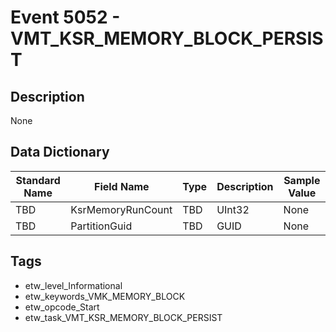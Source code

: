 # Event 5052 - VMT_KSR_MEMORY_BLOCK_PERSIST

## Description
None

## Data Dictionary
|Standard Name|Field Name|Type|Description|Sample Value|
|---|---|---|---|---|
|TBD|KsrMemoryRunCount|TBD|UInt32|None|None|
|TBD|PartitionGuid|TBD|GUID|None|None|

## Tags
* etw_level_Informational
* etw_keywords_VMK_MEMORY_BLOCK
* etw_opcode_Start
* etw_task_VMT_KSR_MEMORY_BLOCK_PERSIST